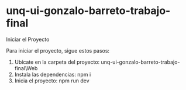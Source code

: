 # unq-ui-gonzalo-barreto-trabajo-final

Iniciar el Proyecto

Para iniciar el proyecto, sigue estos pasos:

1. Ubícate en la carpeta del proyecto: unq-ui-gonzalo-barreto-trabajo-final\Web
2. Instala las dependencias: npm i
3. Inicia el proyecto: npm run dev